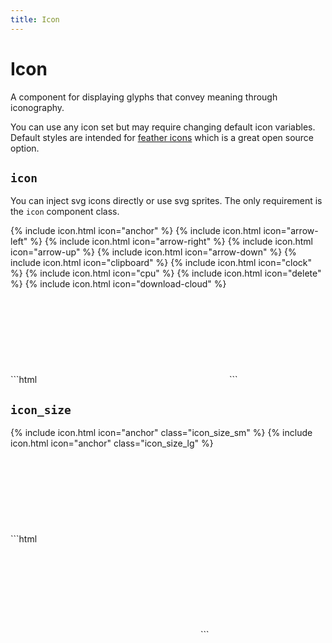 ```yaml
---
title: Icon
---
```


# Icon

<p class="text_lead">A component for displaying glyphs that convey meaning through iconography.</p>

<div class="notice notice_type_info">You can use any icon set but may require changing default icon variables. Default styles are intended for <a href="https://feathericons.com/">feather icons</a> which is a great open source option.</div>

## `icon`

You can inject svg icons directly or use svg sprites. The only requirement is the `icon` component class.

<div class="demo grid grid_md">
  <div class="demo__render grid__item">
    {% include icon.html icon="anchor" %}
    {% include icon.html icon="arrow-left" %}
    {% include icon.html icon="arrow-right" %}
    {% include icon.html icon="arrow-up" %}
    {% include icon.html icon="arrow-down" %}
    {% include icon.html icon="clipboard" %}
    {% include icon.html icon="clock" %}
    {% include icon.html icon="cpu" %}
    {% include icon.html icon="delete" %}
    {% include icon.html icon="download-cloud" %}
  </div>
  <div class="grid__item size_6">
  <div class="demo__code" markdown="1">
```html
<svg role="img" class="icon">
  <use xlink:href="#github"></use>
</svg>
```
  </div>
  </div>
</div>

## `icon_size`

<div class="demo grid grid_md">
  <div class="demo__render grid__item">
    <div class="level level_wrap">
      {% include icon.html icon="anchor" class="icon_size_sm" %}
      {% include icon.html icon="anchor" class="icon_size_lg" %}
    </div>
  </div>
  <div class="grid__item size_6">
  <div class="demo__code" markdown="1">
```html
<svg role="img" class="icon icon_size_sm">
  <use xlink:href="#anchor"></use>
</svg>

<svg role="img" class="icon icon_size_lg">
  <use xlink:href="#anchor"></use>
</svg>
```
  </div>
  </div>
</div>
